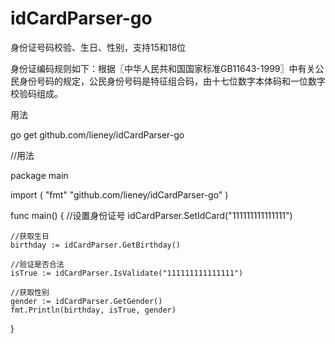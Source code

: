 # idCardParser-go
身份证号码校验、生日、性别，支持15和18位

身份证编码规则如下：根据〖中华人民共和国国家标准GB11643-1999〗中有关公民身份号码的规定，公民身份号码是特征组合码，由十七位数字本体码和一位数字校验码组成。

用法

go get github.com/lieney/idCardParser-go

//用法

package main

import (
	"fmt"
	"github.com/lieney/idCardParser-go"
)

func main() {
	//设置身份证号
	idCardParser.SetIdCard("111111111111111")

	//获取生日
	birthday := idCardParser.GetBirthday()

	//验证是否合法
	isTrue := idCardParser.IsValidate("111111111111111")

	//获取性别
	gender := idCardParser.GetGender()
	fmt.Println(birthday, isTrue, gender)

}


